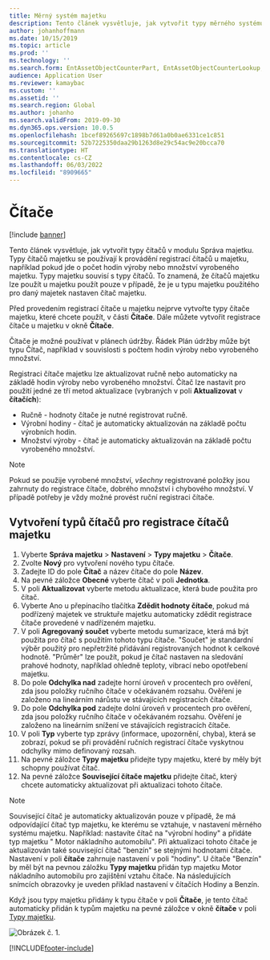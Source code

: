 ```yaml
---
title: Měrný systém majetku
description: Tento článek vysvětluje, jak vytvořit typy měrného systému majetku v modulu Správa majetku.
author: johanhoffmann
ms.date: 10/15/2019
ms.topic: article
ms.prod: ''
ms.technology: ''
ms.search.form: EntAssetObjectCounterPart, EntAssetObjectCounterLookup, EntAssetCounterType, EntAssetObjectCounterTotals
audience: Application User
ms.reviewer: kamaybac
ms.custom: ''
ms.assetid: ''
ms.search.region: Global
ms.author: johanho
ms.search.validFrom: 2019-09-30
ms.dyn365.ops.version: 10.0.5
ms.openlocfilehash: 1bcef89265697c1898b7d61a0b0ae6331ce1c851
ms.sourcegitcommit: 52b7225350daa29b1263d8e29c54ac9e20bcca70
ms.translationtype: HT
ms.contentlocale: cs-CZ
ms.lasthandoff: 06/03/2022
ms.locfileid: "8909665"
---
```

# <a name="counters"></a>Čítače

[!include [banner](../../includes/banner.md)]

Tento článek vysvětluje, jak vytvořit typy čítačů v modulu Správa majetku. Typy čítačů majetku se používají k provádění registrací čítačů u majetku, například pokud jde o počet hodin výroby nebo množství vyrobeného majetku. Typy majetku souvisí s typy čítačů. To znamená, že čítačů majetku lze použít u majetku použít pouze v případě, že je u typu majetku použitého pro daný majetek nastaven čítač majetku.

Před provedením registrací čítače u majetku nejprve vytvořte typy čítače majetku, které chcete použít, v části **Čítače**. Dále můžete vytvořit registrace čítače u majetku v okně **Čítače**. 

Čítače je možné používat v plánech údržby. Řádek Plán údržby může být typu Čítač, například v souvislosti s počtem hodin výroby nebo vyrobeného množství. 

Registraci čítače majetku lze aktualizovat ručně nebo automaticky na základě hodin výroby nebo vyrobeného množství. Čítač lze nastavit pro použití jedné ze tří metod aktualizace (vybraných v poli **Aktualizovat** v **čítačích**):
  
- Ručně - hodnoty čítače je nutné registrovat ručně.  
- Výrobní hodiny - čítač je automaticky aktualizován na základě počtu výrobních hodin.  
- Množství výroby - čítač je automaticky aktualizován na základě počtu vyrobeného množství.  

>[!NOTE]
>Pokud se použije vyrobené množství, *všechny* registrované položky jsou zahrnuty do registrace čítače, dobrého množství i chybového množství. V případě potřeby je vždy možné provést ruční registraci čítače.

## <a name="create-counter-types-for-asset-counter-registrations"></a>Vytvoření typů čítačů pro registrace čítačů majetku

1. Vyberte **Správa majetku** > **Nastavení** > **Typy majetku** > **Čítače**.
2. Zvolte **Nový** pro vytvoření nového typu čítače.
3. Zadejte ID do pole **Čítač** a název čítače do pole **Název**.
4. Na pevné záložce **Obecné** vyberte čítač v poli **Jednotka**.
5. V poli **Aktualizovat** vyberte metodu aktualizace, která bude použita pro čítač.
6. Vyberte Ano u přepínacího tlačítka **Zdědit hodnoty čítače**, pokud má podřízený majetek ve struktuře majetku automaticky zdědit registrace čítače provedené v nadřízeném majetku.
7. V poli **Agregovaný součet** vyberte metodu sumarizace, která má být použita pro čítač s použitím tohoto typu čítače. "Součet" je standardní výběr použitý pro nepřetržité přidávání registrovaných hodnot k celkové hodnotě. "Průměr" lze použít, pokud je čítač nastaven na sledování prahové hodnoty, například ohledně teploty, vibrací nebo opotřebení majetku. 
8. Do pole **Odchylka nad** zadejte horní úroveň v procentech pro ověření, zda jsou položky ručního čítače v očekávaném rozsahu. Ověření je založeno na lineárním nárůstu ve stávajících registracích čítače.
9. Do pole **Odchylka pod** zadejte dolní úroveň v procentech pro ověření, zda jsou položky ručního čítače v očekávaném rozsahu. Ověření je založeno na lineárním snížení ve stávajících registracích čítače.
10. V poli **Typ** vyberte typ zprávy (informace, upozornění, chyba), která se zobrazí, pokud se při provádění ručních registrací čítače vyskytnou odchylky mimo definovaný rozsah.
11. Na pevné záložce **Typy majetku** přidejte typy majetku, které by měly být schopny používat čítač.
12. Na pevné záložce **Související čítače majetku** přidejte čítač, který chcete automaticky aktualizovat při aktualizaci tohoto čítače.


>[!NOTE]
>Související čítač je automaticky aktualizován pouze v případě, že má odpovídající čítač typ majetku, ke kterému se vztahuje, v nastavení měrného systému majetku. Například: nastavíte čítač na "výrobní hodiny" a přidáte typ majetku " Motor nákladního automobilu". Při aktualizaci tohoto čítače je aktualizován také související čítač "benzín" se stejnými hodnotami čítače. Nastavení v poli **čítače** zahrnuje nastavení v poli "hodiny". U čítače "Benzín" by měl být na pevnou záložku **Typy majetku** přidán typ majetku Motor nákladního automobilu pro zajištění vztahu čítače. Na následujících snímcích obrazovky je uveden příklad nastavení v čítačích Hodiny a Benzín.

Když jsou typy majetku přidány k typu čítače v poli **Čítače**, je tento čítač automaticky přidán k typům majetku na pevné záložce v okně **čítače** v poli [Typy majetku](../setup-for-objects/object-types.md).

![Obrázek č. 1.](media/071-setup-for-objects.png)



[!INCLUDE[footer-include](../../../includes/footer-banner.md)]